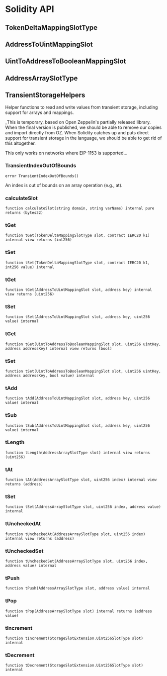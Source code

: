 # Solidity API

## TokenDeltaMappingSlotType

## AddressToUintMappingSlot

## UintToAddressToBooleanMappingSlot

## AddressArraySlotType

## TransientStorageHelpers

Helper functions to read and write values from transient storage, including support for arrays and mappings.

_This is temporary, based on Open Zeppelin's partially released library. When the final version is published, we
should be able to remove our copies and import directly from OZ. When Solidity catches up and puts direct support
for transient storage in the language, we should be able to get rid of this altogether.

This only works on networks where EIP-1153 is supported._

### TransientIndexOutOfBounds

```solidity
error TransientIndexOutOfBounds()
```

An index is out of bounds on an array operation (e.g., at).

### calculateSlot

```solidity
function calculateSlot(string domain, string varName) internal pure returns (bytes32)
```

### tGet

```solidity
function tGet(TokenDeltaMappingSlotType slot, contract IERC20 k1) internal view returns (int256)
```

### tSet

```solidity
function tSet(TokenDeltaMappingSlotType slot, contract IERC20 k1, int256 value) internal
```

### tGet

```solidity
function tGet(AddressToUintMappingSlot slot, address key) internal view returns (uint256)
```

### tSet

```solidity
function tSet(AddressToUintMappingSlot slot, address key, uint256 value) internal
```

### tGet

```solidity
function tGet(UintToAddressToBooleanMappingSlot slot, uint256 uintKey, address addressKey) internal view returns (bool)
```

### tSet

```solidity
function tSet(UintToAddressToBooleanMappingSlot slot, uint256 uintKey, address addressKey, bool value) internal
```

### tAdd

```solidity
function tAdd(AddressToUintMappingSlot slot, address key, uint256 value) internal
```

### tSub

```solidity
function tSub(AddressToUintMappingSlot slot, address key, uint256 value) internal
```

### tLength

```solidity
function tLength(AddressArraySlotType slot) internal view returns (uint256)
```

### tAt

```solidity
function tAt(AddressArraySlotType slot, uint256 index) internal view returns (address)
```

### tSet

```solidity
function tSet(AddressArraySlotType slot, uint256 index, address value) internal
```

### tUncheckedAt

```solidity
function tUncheckedAt(AddressArraySlotType slot, uint256 index) internal view returns (address)
```

### tUncheckedSet

```solidity
function tUncheckedSet(AddressArraySlotType slot, uint256 index, address value) internal
```

### tPush

```solidity
function tPush(AddressArraySlotType slot, address value) internal
```

### tPop

```solidity
function tPop(AddressArraySlotType slot) internal returns (address value)
```

### tIncrement

```solidity
function tIncrement(StorageSlotExtension.Uint256SlotType slot) internal
```

### tDecrement

```solidity
function tDecrement(StorageSlotExtension.Uint256SlotType slot) internal
```

